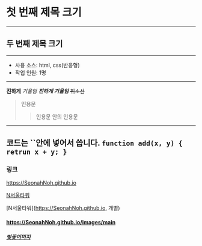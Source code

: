 # 첫 번째 제목 크기
---
## 두 번째 제목 크기
---
- 사용 소스: html, css(반응형)
- 작업 인원: 1명
---
**진하게**
*기울임*
***진하게 기울임***
~~취소선~~

> 인용문
>> 인용문 안의 인용문

---
코드는 ``안에 넣어서 씁니다.
`function add(x, y) { retrun x + y; }`  
---

### 링크
https://SeonahNoh.github.io

[N서울타워](https://SeonahNoh.github.io)

[N서울타워](https://SeonahNoh.github.io, 개별)

#### https://SeonahNoh.github.io/images/main

##### [벚꽃이미지](https://file.mk.co.kr/meet/yonhap/2022/04/06/image_readtop_2022_308235_0_093211.jpg)
